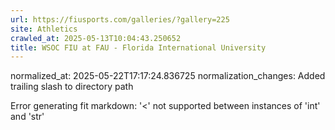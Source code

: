 ```yaml
---
url: https://fiusports.com/galleries/?gallery=225
site: Athletics
crawled_at: 2025-05-13T10:04:43.250652
title: WSOC FIU at FAU - Florida International University
---
```

normalized_at: 2025-05-22T17:17:24.836725
normalization_changes: Added trailing slash to directory path

Error generating fit markdown: '<' not supported between instances of 'int' and 'str'